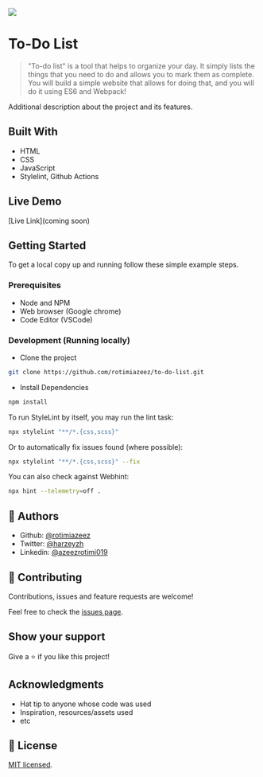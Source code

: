 ![](https://img.shields.io/badge/Microverse-blueviolet)

# To-Do List

> "To-do list" is a tool that helps to organize your day. It simply lists the things that you need to do and allows you to mark them as complete. You will build a simple website that allows for doing that, and you will do it using ES6 and Webpack!


Additional description about the project and its features.

## Built With

- HTML
- CSS 
- JavaScript
- Stylelint, Github Actions

## Live Demo

[Live Link](coming soon)

## Getting Started

To get a local copy up and running follow these simple example steps.

### Prerequisites

- Node and NPM
- Web browser (Google chrome)
- Code Editor (VSCode)

### Development (Running locally)

- Clone the project

```bash
git clone https://github.com/rotimiazeez/to-do-list.git

```

- Install Dependencies

```bash
npm install
```

To run StyleLint by itself, you may run the lint task:

```bash
npx stylelint "**/*.{css,scss}"
```

Or to automatically fix issues found (where possible):

```bash
npx stylelint "**/*.{css,scss}" --fix
```

You can also check against Webhint:

```bash
npx hint --telemetry=off .
```

## 👤 Authors

- Github: [@rotimiazeez](https://github.com/rotimiazeez)
- Twitter: [@harzeyzh](https://twitter.com/Harzeyzh)
- Linkedin: [@azeezrotimi019](https://www.linkedin.com/in/azeezrotimi019/)

## 🤝 Contributing

Contributions, issues and feature requests are welcome!

Feel free to check the [issues page](../../issues).

## Show your support

Give a ⭐️ if you like this project!

## Acknowledgments

- Hat tip to anyone whose code was used
- Inspiration, resources/assets used
- etc

## 📝 License

[MIT licensed](./LICENSE).
